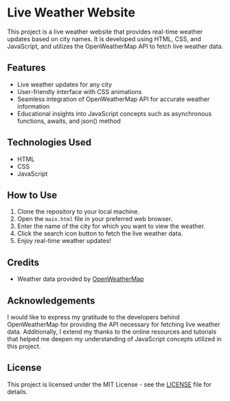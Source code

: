 # Live Weather Website

This project is a live weather website that provides real-time weather updates based on city names. It is developed using HTML, CSS, and JavaScript, and utilizes the OpenWeatherMap API to fetch live weather data.

## Features

- Live weather updates for any city
- User-friendly interface with CSS animations
- Seamless integration of OpenWeatherMap API for accurate weather information
- Educational insights into JavaScript concepts such as asynchronous functions, awaits, and json() method

## Technologies Used

- HTML
- CSS
- JavaScript

## How to Use

1. Clone the repository to your local machine.
2. Open the `main.html` file in your preferred web browser.
3. Enter the name of the city for which you want to view the weather.
4. Click the search icon button to fetch the live weather data.
5. Enjoy real-time weather updates!

## Credits

- Weather data provided by [OpenWeatherMap](https://openweathermap.org/)

## Acknowledgements

I would like to express my gratitude to the developers behind OpenWeatherMap for providing the API necessary for fetching live weather data. Additionally, I extend my thanks to the online resources and tutorials that helped me deepen my understanding of JavaScript concepts utilized in this project.

## License

This project is licensed under the MIT License - see the [LICENSE](LICENSE) file for details.
